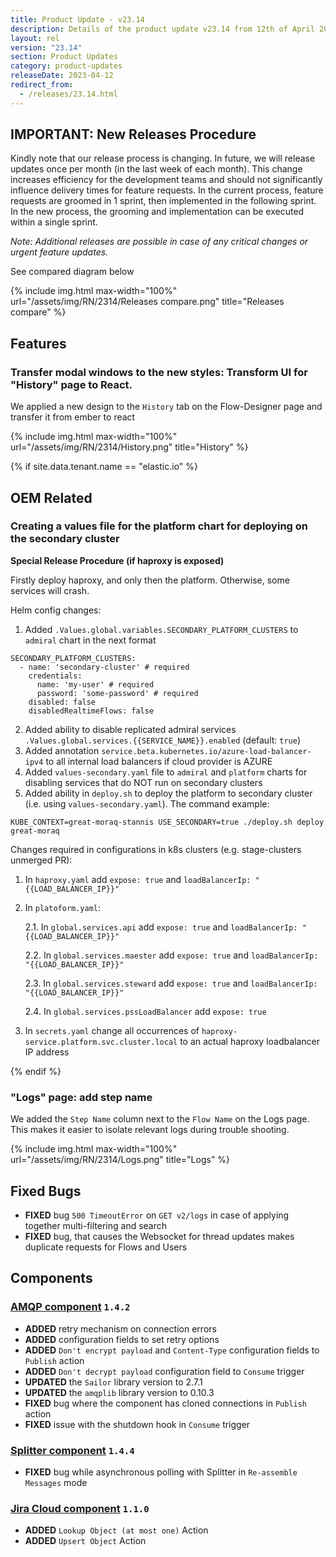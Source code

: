```yaml
---
title: Product Update - v23.14
description: Details of the product update v23.14 from 12th of April 2023.
layout: rel
version: "23.14"
section: Product Updates
category: product-updates
releaseDate: 2023-04-12
redirect_from:
  - /releases/23.14.html
---
```


## IMPORTANT: New Releases Procedure
Kindly note that our release process is changing. In future, we will release updates once per month (in the last week of each month).
This change increases efficiency for the development teams and should not significantly influence delivery times for feature requests. In the current process, feature requests are groomed in 1 sprint, then implemented in the following sprint. In the new process, the grooming and implementation can be  executed within a single sprint.

_Note: Additional releases are possible in case of any critical changes or urgent feature updates._ 

See compared diagram below

{% include img.html max-width="100%" url="/assets/img/RN/2314/Releases compare.png" title="Releases compare" %}



## Features

### Transfer modal windows to the new styles: Transform UI for "History" page to React.

We applied a new design to the `History` tab on the Flow-Designer page and transfer it from ember to react

{% include img.html max-width="100%" url="/assets/img/RN/2314/History.png" title="History" %}

{% if site.data.tenant.name == "elastic.io" %}

## OEM Related

### Creating a values file for the platform chart for deploying on the secondary cluster
**Special Release Procedure (if haproxy is exposed)**

Firstly deploy haproxy, and only then the platform. Otherwise, some services will crash.

Helm config changes:

1. Added `.Values.global.variables.SECONDARY_PLATFORM_CLUSTERS` to `admiral` chart in the next format
```
SECONDARY_PLATFORM_CLUSTERS:
  - name: 'secondary-cluster' # required
    credentials:
      name: 'my-user' # required
      password: 'some-password' # required
    disabled: false
    disabledRealtimeFlows: false
```

2. Added ability to disable replicated admiral services `.Values.global.services.{{SERVICE_NAME}}.enabled` (default: `true`)
3. Added annotation `service.beta.kubernetes.io/azure-load-balancer-ipv4` to all internal load balancers if cloud provider is AZURE
4. Added `values-secondary.yaml` file to `admiral` and `platform` charts for disabling services that do NOT run on secondary clusters
5. Added ability in `deploy.sh` to deploy the platform to secondary cluster (i.e. using `values-secondary.yaml`). The command example:
```
KUBE_CONTEXT=great-moraq-stannis USE_SECONDARY=true ./deploy.sh deploy great-moraq
```
Changes required in configurations in k8s clusters (e.g. stage-clusters unmerged PR):
1. In `haproxy.yaml` add `expose: true` and `loadBalancerIp: "{{LOAD_BALANCER_IP}}"` 
2. In `platoform.yaml`:
  
    2.1. In `global.services.api` add `expose: true` and `loadBalancerIp: "{{LOAD_BALANCER_IP}}"` 
  
    2.2. In `global.services.maester` add `expose: true` and `loadBalancerIp: "{{LOAD_BALANCER_IP}}"` 
  
    2.3. In `global.services.steward` add `expose: true` and `loadBalancerIp: "{{LOAD_BALANCER_IP}}"` 
 
    2.4. In `global.services.pssLoadBalancer` add `expose: true`

3. In `secrets.yaml` change all occurrences of `haproxy-service.platform.svc.cluster.local` to an actual haproxy loadbalancer IP address

{% endif %}

### "Logs" page: add step name

We added the `Step Name` column next to the `Flow Name` on the Logs page. This makes it easier to isolate relevant logs during trouble shooting.

{% include img.html max-width="100%" url="/assets/img/RN/2314/Logs.png" title="Logs" %}


## Fixed Bugs

*   **FIXED** bug `500 TimeoutError` on `GET v2/logs` in case of applying together multi-filtering and search
*   **FIXED** bug, that causes the Websocket for thread updates makes duplicate requests for Flows and Users

## Components

### [AMQP component](/components/amqp/) `1.4.2`

*   **ADDED** retry mechanism on connection errors
*   **ADDED** configuration fields to set retry options
*   **ADDED** `Don't encrypt payload` and `Content-Type` configuration fields to `Publish` action
*   **ADDED** `Don't decrypt payload` configuration field to `Consume` trigger
*   **UPDATED** the `Sailor` library version to 2.7.1
*   **UPDATED** the `amqplib` library version to 0.10.3
*   **FIXED** bug where the component has cloned connections in `Publish` action
*   **FIXED** issue with the shutdown hook in `Consume` trigger

### [Splitter component](/components/splitter/) `1.4.4`

*   **FIXED** bug while asynchronous polling with Splitter in `Re-assemble Messages` mode


### [Jira Cloud component](/components/jira-cloud/) `1.1.0`
*   **ADDED** `Lookup Object (at most one)` Action
*   **ADDED** `Upsert Object` Action
